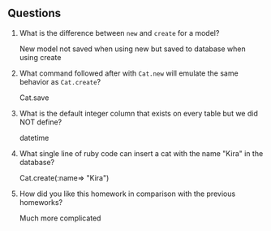 ## Questions

1. What is the difference between `new` and `create` for a model?

	New model not saved when using new but saved to database when using create

2. What command followed after with `Cat.new` will emulate the same behavior as `Cat.create`?
	
	Cat.save

3. What is the default integer column that exists on every table but we did NOT define?

	datetime

4. What single line of ruby code can insert a cat with the name "Kira" in the database?

	Cat.create(:name=> "Kira")

5. How did you like this homework in comparison with the previous homeworks?

	Much more complicated